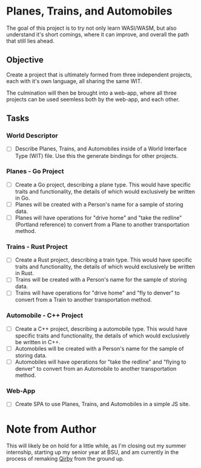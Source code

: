 # Planes, Trains, and Automobiles
The goal of this project is to try not only learn WASI/WASM, but also understand it's short comings, where it can improve, and overall the path that still lies ahead.

## Objective
Create a project that is ultimately formed from three independent projects, each with it's own language, all sharing the same WIT.

The culmination will then be brought into a web-app, where all three projects can be used seemless both by the web-app, and each other.

## Tasks

### World Descriptor
- [ ] Describe Planes, Trains, and Automobiles inside of a World Interface Type (WIT) file. Use this the generate bindings for other projects.

### Planes - Go Project
- [ ] Create a Go project, describing a plane type. This would have specific traits and functionality, the details of which would exclusively be written in Go.
- [ ] Planes will be created with a Person's name for a sample of storing data. 
- [ ] Planes will have operations for "drive home" and "take the redline" (Portland reference) to convert from a Plane to another transportation method.

### Trains - Rust Project
- [ ] Create a Rust project, describing a train type. This would have specific traits and functionality, the details of which would exclusively be written in Rust.
- [ ] Trains will be created with a Person's name for the sample of storing data.
- [ ] Trains will have operations for "drive home" and "fly to denver" to convert from a Train to another transportation method.

### Automobile - C++ Project
- [ ] Create a C++ project, describing a automobile type. This would have specific traits and functionality, the details of which would exclusively be written in C++.
- [ ] Automobiles will be created with a Person's name for the sample of storing data.
- [ ] Automobiles will have operations for "take the redline" and "flying to denver" to convert from an Automobile to another transportation method.

### Web-App
- [ ] Create SPA to use Planes, Trains, and Automobiles in a simple JS site.

# Note from Author
This will likely be on hold for a little while, as I'm closing out my summer internship, starting up my senior year at BSU, and am currently in the process of remaking [Qirby](https://github.com/HunterBarclay/Qirby/) from the ground up.
